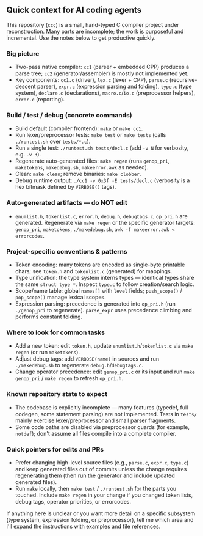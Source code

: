 ## Quick context for AI coding agents

This repository (`ccc`) is a small, hand-typed C compiler project under reconstruction. Many parts are incomplete; the work is purposeful and incremental. Use the notes below to get productive quickly.

### Big picture
- Two-pass native compiler: `cc1` (parser + embedded CPP) produces a parse tree; `cc2` (generator/assembler) is mostly not implemented yet.
- Key components: `cc1.c` (driver), `lex.c` (lexer + CPP), `parse.c` (recursive-descent parser), `expr.c` (expression parsing and folding), `type.c` (type system), `declare.c` (declarations), `macro.c`/`io.c` (preprocessor helpers), `error.c` (reporting).

### Build / test / debug (concrete commands)
- Build default (compiler frontend): `make` or `make cc1`.
- Run lexer/preprocessor tests: `make test` or `make tests` (calls `./runtest.sh` over `tests/*.c`).
- Run a single test: `./runtest.sh tests/decl.c` (add `-v N` for verbosity, e.g. `-v 3`).
- Regenerate auto-generated files: `make regen` (runs `genop_pri`, `maketokens`, `makedebug.sh`, `makeerror.awk` as needed).
- Clean: `make clean`; remove binaries: `make clobber`.
- Debug runtime output: `./cc1 -v 0x3f -E tests/decl.c` (verbosity is a hex bitmask defined by `VERBOSE()` tags).

### Auto-generated artifacts — do NOT edit
- `enumlist.h`, `tokenlist.c`, `error.h`, `debug.h`, `debugtags.c`, `op_pri.h` are generated. Regenerate via `make regen` or the specific generator targets: `genop_pri`, `maketokens`, `./makedebug.sh`, `awk -f makeerror.awk < errorcodes`.

### Project-specific conventions & patterns
- Token encoding: many tokens are encoded as single-byte printable chars; see `token.h` and `tokenlist.c` (generated) for mappings.
- Type unification: the type system interns types — identical types share the same `struct type *`. Inspect `type.c` to follow creation/search logic.
- Scope/name table: global `names[]` with `level` fields; `push_scope()` / `pop_scope()` manage lexical scopes.
- Expression parsing: precedence is generated into `op_pri.h` (run `./genop_pri` to regenerate). `parse_expr` uses precedence climbing and performs constant folding.

### Where to look for common tasks
- Add a new token: edit `token.h`, update `enumlist.h`/`tokenlist.c` via `make regen` (or run `maketokens`).
- Adjust debug tags: add `VERBOSE(name)` in sources and run `./makedebug.sh` to regenerate `debug.h`/`debugtags.c`.
- Change operator precedence: edit `genop_pri.c` or its input and run `make genop_pri` / `make regen` to refresh `op_pri.h`.

### Known repository state to expect
- The codebase is explicitly incomplete — many features (typedef, full codegen, some statement parsing) are not implemented. Tests in `tests/` mainly exercise lexer/preprocessor and small parser fragments.
- Some code paths are disabled via preprocessor guards (for example, `notdef`); don't assume all files compile into a complete compiler.

### Quick pointers for edits and PRs
- Prefer changing high-level source files (e.g., `parse.c`, `expr.c`, `type.c`) and keep generated files out of commits unless the change requires regenerating them (then run the generator and include updated generated files).
- Run `make` locally, then `make test` / `./runtest.sh` for the parts you touched. Include `make regen` in your change if you changed token lists, debug tags, operator priorities, or errorcodes.

If anything here is unclear or you want more detail on a specific subsystem (type system, expression folding, or preprocessor), tell me which area and I'll expand the instructions with examples and file references.
